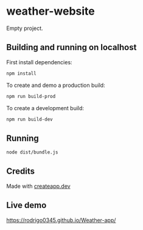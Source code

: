 # weather-website

Empty project.

## Building and running on localhost

First install dependencies:

```sh
npm install
```

To create and demo a production build:

```sh
npm run build-prod
```

To create a development build:

```sh
npm run build-dev
```

## Running

```sh
node dist/bundle.js
```

## Credits

Made with [createapp.dev](https://createapp.dev/)

## Live demo
https://rodrigo0345.github.io/Weather-app/
